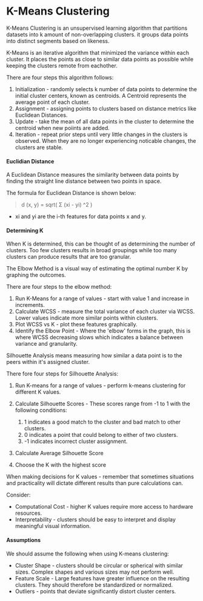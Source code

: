 # K-Means Clustering

K-Means Clustering is an unsupervised learning algorithm that partitions datasets into k amount of non-overlapping clusters. it groups data points into distinct segments based on likeness. 

K-Means is an iterative algorithm that minimized the variance within each cluster. It places the points as close to similar data points as possible while keeping the clusters remote from eachother.

There are four steps this algorithm follows:

1. Initialization - randomly selects k number of data points to determine the initial cluster centers, known as centroids. A Centroid represents the average point of each cluster.
2. Assignment - assigning points to clusters based on distance metrics like Euclidean Distances.
3. Update - take the mean of all data points in the cluster to determine the centroid when new poiints are added.
4. Iteration - repeat prior steps until very little changes in the clusters is observed. When they are no longer experiencing noticable changes, the clusters are stable.

#### Euclidian Distance

A Euclidean Distance measures the similarity between data points by finding the straight line distance between two points in space. 

The formula for Euclidean Distance is shown below:

>d (x, y) = sqrt( Σ (xi - yi) ^2 )

- xi and yi are the i-th features for data points x and y.

#### Determining K

When K is determined, this can be thought of as determining the number of clusters. Too few clusters results in broad groupings while too many clusters can produce results that are too granular. 

The Elbow Method is a visual way of estimating the optimal number K by graphing the outcomes.

There are four steps to the elbow method:

1. Run K-Means for a range of values - start with value 1 and increase in increments.
2. Calculate WCSS - measure the total variance of each cluster via WCSS. Lower values indicate more similar points within clusters.
3. Plot WCSS vs K - plot these features graphically.
4. Identify the Elbow Point - Where the 'elbow' forms in the graph, this is where WCSS decreasing slows which indicates a balance between variance and granularity. 

 Silhouette Analysis means measuring how similar a data point is to the peers within it's assigned cluster.
 
There fore four steps for Silhouette Analysis:

1. Run K-means for a range of values - perform k-means clustering for different K values.
2. Calculate Silhouette Scores - These scores range from -1 to 1 with the following conditions:
	1. 1 indicates a good match to the cluster and bad match to other clusters.
	2. 0 indicates a point that could belong to either of two clusters.
	3. -1 indicates incorrect cluster assignment.

3. Calculate Average Silhouette Score 
4. Choose the K with the highest score

When making decisions for K values - remember that sometimes situations and practicality will dictate different results than pure calculations can.

Consider:

- Computational Cost - higher K values require more access to hardware resources.
- Interpretability - clusters should be easy to interpret and display meaningful visual information.

#### Assumptions

We should assume the following when using K-means clustering:

- Cluster Shape - clusters should be circular or spherical with similar sizes. Complex shapes and various sizes may not perform well.
- Feature Scale - Large features have greater influence on the resulting clusters. They should therefore be standardized or normalized. 
- Outliers - points that deviate significantly distort cluster centers.

